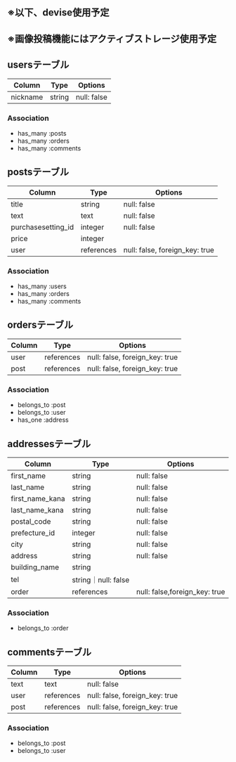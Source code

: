 ## ※以下、devise使用予定
## ※画像投稿機能にはアクティブストレージ使用予定


## usersテーブル
|Column|Type|Options|
|------|----|-------|
|nickname|string|null: false|

### Association
- has_many :posts
- has_many :orders
- has_many :comments


## postsテーブル
|Column|Type|Options|
|------|----|-------|
|title|string|null: false|
|text|text|null: false|
|purchasesetting_id|integer|null: false|
|price|integer|
|user|references|null: false, foreign_key: true|

### Association
- has_many :users
- has_many :orders
- has_many :comments


## ordersテーブル
|Column|Type|Options|
|------|----|-------|
|user|references|null: false, foreign_key: true|
|post|references|null: false, foreign_key: true|

### Association
- belongs_to :post
- belongs_to :user
- has_one :address


## addressesテーブル
|Column|Type|Options|
|------|----|-------|
|first_name|string|null: false|
|last_name|string|null: false|
|first_name_kana|string|null: false|
|last_name_kana|string|null: false|
|postal_code|string|null: false|
|prefecture_id|integer|null: false|
|city|string|null: false|
|address|string|null: false|
|building_name|string|
|tel|string｜null: false|
|order|references|null: false,foreign_key: true|

### Association
- belongs_to :order


## commentsテーブル
|Column|Type|Options|
|------|----|-------|
|text|text|null: false|
|user|references|null: false, foreign_key: true|
|post|references|null: false, foreign_key: true|

### Association
- belongs_to :post
- belongs_to :user